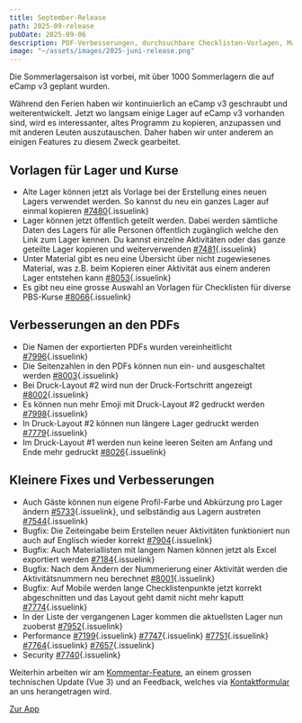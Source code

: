 ```yaml
---
title: September-Release
path: 2025-09-release
pubDate: 2025-09-06
description: PDF-Verbesserungen, durchsuchbare Checklisten-Vorlagen, Material-Übersicht und viele Bugfixes
image: "~/assets/images/2025-juni-release.png"
---
```


Die Sommerlagersaison ist vorbei, mit über 1000 Sommerlagern die auf eCamp v3 geplant wurden.

Während den Ferien haben wir kontinuierlich an eCamp v3 geschraubt und weiterentwickelt. Jetzt wo langsam einige Lager auf eCamp v3 vorhanden sind, wird es interessanter, altes Programm zu kopieren, anzupassen und mit anderen Leuten auszutauschen. Daher haben wir unter anderem an einigen Features zu diesem Zweck gearbeitet.

## Vorlagen für Lager und Kurse
- Alte Lager können jetzt als Vorlage bei der Erstellung eines neuen Lagers verwendet werden. So kannst du neu ein ganzes Lager auf einmal kopieren [#7480](https://github.com/ecamp/ecamp3/issues/7480){.issuelink}
- Lager können jetzt öffentlich geteilt werden. Dabei werden sämtliche Daten des Lagers für alle Personen öffentlich zugänglich welche den Link zum Lager kennen. Du kannst einzelne Aktivitäten oder das ganze geteilte Lager kopieren und weiterverwenden [#7481](https://github.com/ecamp/ecamp3/issues/7481){.issuelink}
- Unter Material gibt es neu eine Übersicht über nicht zugewiesenes Material, was z.B. beim Kopieren einer Aktivität aus einem anderen Lager entstehen kann [#8053](https://github.com/ecamp/ecamp3/issues/8053){.issuelink}
- Es gibt neu eine grosse Auswahl an Vorlagen für Checklisten für diverse PBS-Kurse [#8066](https://github.com/ecamp/ecamp3/issues/7951){.issuelink}

## Verbesserungen an den PDFs
- Die Namen der exportierten PDFs wurden vereinheitlicht [#7996](https://github.com/ecamp/ecamp3/issues/7996){.issuelink}
- Die Seitenzahlen in den PDFs können nun ein- und ausgeschaltet werden [#8003](https://github.com/ecamp/ecamp3/issues/8003){.issuelink}
- Bei Druck-Layout #2 wird nun der Druck-Fortschritt angezeigt [#8002](https://github.com/ecamp/ecamp3/issues/8002){.issuelink}
- Es können nun mehr Emoji mit Druck-Layout #2 gedruckt werden [#7998](https://github.com/ecamp/ecamp3/issues/7998){.issuelink}
- In Druck-Layout #2 können nun längere Lager gedruckt werden [#7779](https://github.com/ecamp/ecamp3/issues/7779){.issuelink}
- Im Druck-Layout #1 werden nun keine leeren Seiten am Anfang und Ende mehr gedruckt [#8026](https://github.com/ecamp/ecamp3/issues/8026){.issuelink}

## Kleinere Fixes und Verbesserungen
- Auch Gäste können nun eigene Profil-Farbe und Abkürzung pro Lager ändern [#5733](https://github.com/ecamp/ecamp3/issues/5733){.issuelink}, und selbständig aus Lagern austreten [#7544](https://github.com/ecamp/ecamp3/issues/7544){.issuelink}
- Bugfix: Die Zeiteingabe beim Erstellen neuer Aktivitäten funktioniert nun auch auf Englisch wieder korrekt [#7904](https://github.com/ecamp/ecamp3/issues/7904){.issuelink}
- Bugfix: Auch Materiallisten mit langem Namen können jetzt als Excel exportiert werden [#7184](https://github.com/ecamp/ecamp3/issues/7184){.issuelink}
- Bugfix: Nach dem Ändern der Nummerierung einer Aktivität werden die Aktivitätsnummern neu berechnet [#8001](https://github.com/ecamp/ecamp3/issues/8001){.issuelink}
- Bugfix: Auf Mobile werden lange Checklistenpunkte jetzt korrekt abgeschnitten und das Layout geht damit nicht mehr kaputt [#7774](https://github.com/ecamp/ecamp3/issues/7774){.issuelink}
- In der Liste der vergangenen Lager kommen die aktuellsten Lager nun zuoberst [#7952](https://github.com/ecamp/ecamp3/issues/7952){.issuelink}
- Performance [#7199](https://github.com/ecamp/ecamp3/issues/7199){.issuelink} [#7747](https://github.com/ecamp/ecamp3/issues/7747){.issuelink} [#7751](https://github.com/ecamp/ecamp3/issues/7751){.issuelink} [#7764](https://github.com/ecamp/ecamp3/issues/7764){.issuelink} [#7657](https://github.com/ecamp/ecamp3/issues/7657){.issuelink}
- Security [#7740](https://github.com/ecamp/ecamp3/issues/7740){.issuelink}


Weiterhin arbeiten wir am [Kommentar-Feature](https://github.com/ecamp/ecamp3/issues/828), an einem grossen technischen Update (Vue 3) und an Feedback, welches via [Kontaktformular](https://www.ecamp3.ch/de/kontakt/) an uns herangetragen wird.

<a class="btn secondary mr-4 mb-4" href="https://app.ecamp3.ch" target="_blank">Zur App</a>
